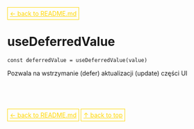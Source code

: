 <a href='../../README.md' id='top' style='border: 1px solid gold; padding: 5px; color: gold'>← back to README.md</a>

# useDeferredValue

`const deferredValue = useDeferredValue(value)`

Pozwala na wstrzymanie (defer) aktualizacji (update) części UI

<br/>
<br/>
<br/>

<a href='../../README.md' id='top' style='border: 1px solid gold; padding: 5px; color: gold'>← back to README.md</a>
<a href='#top' style='border: 1px solid gold; padding: 5px; color: gold'>↑ back to top</a>

